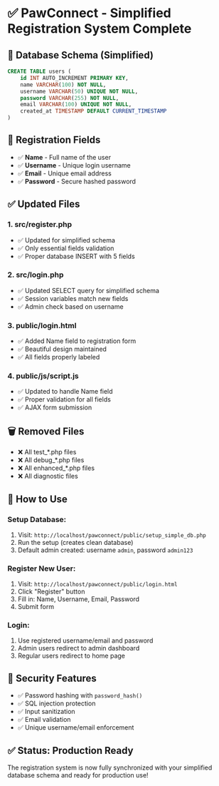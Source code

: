 # ✅ PawConnect - Simplified Registration System Complete

## 🎯 **Database Schema (Simplified)**
```sql
CREATE TABLE users (
    id INT AUTO_INCREMENT PRIMARY KEY,
    name VARCHAR(100) NOT NULL,
    username VARCHAR(50) UNIQUE NOT NULL,
    password VARCHAR(255) NOT NULL,
    email VARCHAR(100) UNIQUE NOT NULL,
    created_at TIMESTAMP DEFAULT CURRENT_TIMESTAMP
)
```

## 📝 **Registration Fields**
- ✅ **Name** - Full name of the user
- ✅ **Username** - Unique login username
- ✅ **Email** - Unique email address
- ✅ **Password** - Secure hashed password

## ✅ **Updated Files**

### 1. **src/register.php**
- ✅ Updated for simplified schema
- ✅ Only essential fields validation
- ✅ Proper database INSERT with 5 fields

### 2. **src/login.php**
- ✅ Updated SELECT query for simplified schema
- ✅ Session variables match new fields
- ✅ Admin check based on username

### 3. **public/login.html**
- ✅ Added Name field to registration form
- ✅ Beautiful design maintained
- ✅ All fields properly labeled

### 4. **public/js/script.js**
- ✅ Updated to handle Name field
- ✅ Proper validation for all fields
- ✅ AJAX form submission

## 🗑️ **Removed Files**
- ❌ All test_*.php files
- ❌ All debug_*.php files
- ❌ All enhanced_*.php files
- ❌ All diagnostic files

## 🚀 **How to Use**

### **Setup Database:**
1. Visit: `http://localhost/pawconnect/public/setup_simple_db.php`
2. Run the setup (creates clean database)
3. Default admin created: username `admin`, password `admin123`

### **Register New User:**
1. Visit: `http://localhost/pawconnect/public/login.html`
2. Click "Register" button
3. Fill in: Name, Username, Email, Password
4. Submit form

### **Login:**
1. Use registered username/email and password
2. Admin users redirect to admin dashboard
3. Regular users redirect to home page

## 🔐 **Security Features**
- ✅ Password hashing with `password_hash()`
- ✅ SQL injection protection
- ✅ Input sanitization
- ✅ Email validation
- ✅ Unique username/email enforcement

## ✅ **Status: Production Ready**
The registration system is now fully synchronized with your simplified database schema and ready for production use!

